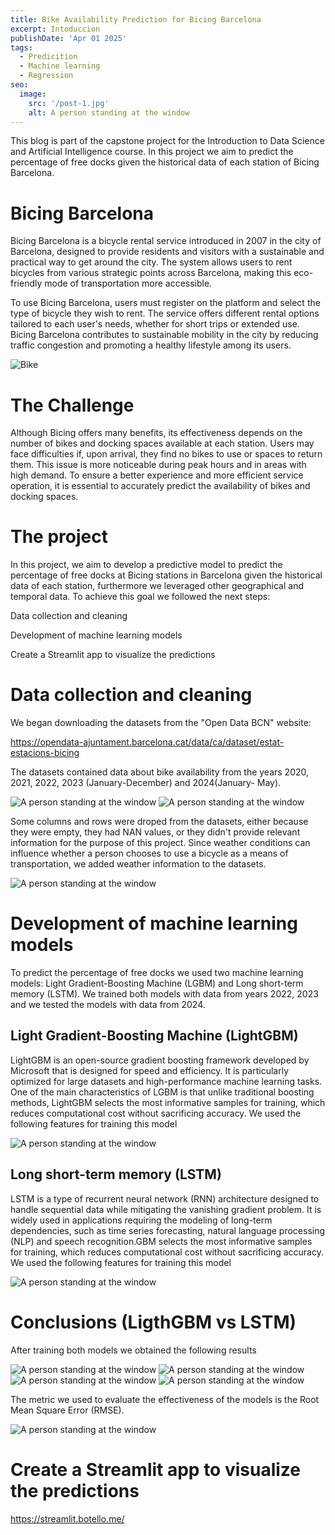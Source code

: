 ```yaml
---
title: Bike Availability Prediction for Bicing Barcelona
excerpt: Intoduccion
publishDate: 'Apr 01 2025'
tags:
  - Predicition
  - Machine learning
  - Regression
seo:
  image:
    src: '/post-1.jpg'
    alt: A person standing at the window
---
```


This blog is part of the capstone project for the Introduction to Data Science and Artificial Intelligence course. In this project we aim to predict the percentage of free docks given the historical data of each station of Bicing Barcelona.


# Bicing Barcelona

Bicing Barcelona is a bicycle rental service introduced in 2007 in the city of Barcelona, designed to provide residents and visitors with a sustainable and practical way to get around the city. The system allows users to rent bicycles from various strategic points across Barcelona, making this eco-friendly mode of transportation more accessible.

To use Bicing Barcelona, users must register on the platform and select the type of bicycle they wish to rent. The service offers different rental options tailored to each user's needs, whether for short trips or extended use. Bicing Barcelona contributes to sustainable mobility in the city by reducing traffic congestion and promoting a healthy lifestyle among its users.

![Bike](/bicing2.jpg)

# The Challenge
Although Bicing offers many benefits, its effectiveness depends on the number of bikes and docking spaces available at each station. Users may face difficulties if, upon arrival, they find no bikes to use or spaces to return them. This issue is more noticeable during peak hours and in areas with high demand. To ensure a better experience and more efficient service operation, it is essential to accurately predict the availability of bikes and docking spaces.

# The project

In this project, we aim to develop a predictive model to predict the percentage of free docks at Bicing stations in Barcelona given the historical data of each station, furthermore we leveraged other geographical and temporal data. To achieve this goal we followed the next steps:

Data collection and cleaning

Development of machine learning models

Create a Streamlit app to visualize the predictions

# Data collection and cleaning
We began downloading the datasets from the "Open Data BCN" website:

https://opendata-ajuntament.barcelona.cat/data/ca/dataset/estat-estacions-bicing

The datasets contained data about bike availability from the years 2020, 2021, 2022, 2023 (January-December) and 2024(January- May).

![A person standing at the window](/Dataset1.png)
![A person standing at the window](/Dataset2.png)

Some columns and rows were droped from the datasets, either because they were empty, they had NAN values, or they didn't provide relevant information for the purpose of this project. Since weather conditions can influence whether a person chooses to use a bicycle as a means of transportation, we added weather information to the datasets. 

![A person standing at the window](/Dataset3.png)


# Development of machine learning models
To predict the percentage of free docks we used two machine learning models: Light Gradient-Boosting Machine (LGBM) and Long short-term memory (LSTM). We trained both models with data from years 2022, 2023 and we tested the models with data from 2024.

## Light Gradient-Boosting Machine (LightGBM)
LightGBM is an open-source gradient boosting framework developed by Microsoft that is designed for speed and efficiency. It is particularly optimized for large datasets and high-performance machine learning tasks. One of the main characteristics of LGBM is that unlike traditional boosting methods, LightGBM selects the most informative samples for training, which reduces computational cost without sacrificing accuracy.  We used the following features for training this model 

![A person standing at the window](/features_lightGBM1.png)


## Long short-term memory (LSTM)
LSTM is a type of recurrent neural network (RNN) architecture designed to handle sequential data while mitigating the vanishing gradient problem. It is widely used in applications requiring the modeling of long-term dependencies, such as time series forecasting, natural language processing (NLP) and speech recognition.GBM selects the most informative samples for training, which reduces computational cost without sacrificing accuracy.  We used the following features for training this model 

![A person standing at the window](/features_LSTM.png)

# Conclusions (LigthGBM vs LSTM)
After training both models we obtained the following results

![A person standing at the window](/comparacion2.png)
![A person standing at the window](/comparacion1.png)
![A person standing at the window](/comparacion3.png)
![A person standing at the window](/comparacion4.png)

The metric we used to evaluate the effectiveness of the models is the Root Mean Square Error (RMSE).

![A person standing at the window](/comparacion5.png)

# Create a Streamlit app to visualize the predictions

https://streamlit.botello.me/